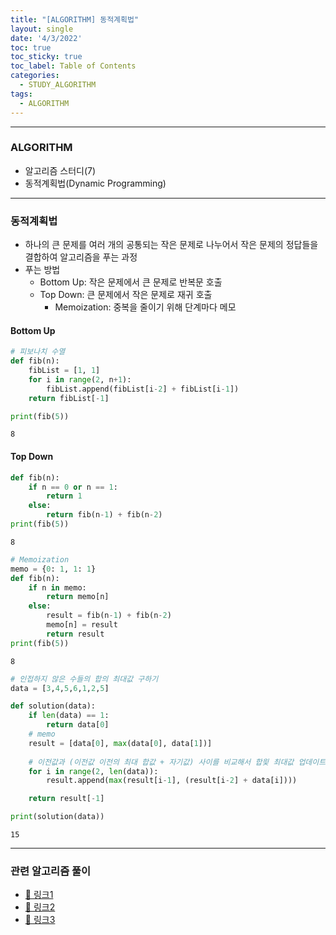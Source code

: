 ```yaml
---
title: "[ALGORITHM] 동적계획법"
layout: single
date: '4/3/2022'
toc: true
toc_sticky: true
toc_label: Table of Contents
categories:
  - STUDY_ALGORITHM
tags:
  - ALGORITHM
---
```

---
### ALGORITHM
* 알고리즘 스터디(7)
* 동적계획법(Dynamic Programming)
    
---

### 동적계획법
* 하나의 큰 문제를 여러 개의 공통되는 작은 문제로 나누어서 작은 문제의 정답들을 결합하여 알고리즘을 푸는 과정
* 푸는 방법
    * Bottom Up: 작은 문제에서 큰 문제로 반복문 호출
    * Top Down: 큰 문제에서 작은 문제로 재귀 호출
        * Memoization: 중복을 줄이기 위해 단계마다 메모
        

#### Bottom Up


```python
# 피보나치 수열
def fib(n):
    fibList = [1, 1]
    for i in range(2, n+1):
        fibList.append(fibList[i-2] + fibList[i-1])
    return fibList[-1]

print(fib(5))
```

    8


#### Top Down


```python
def fib(n):
    if n == 0 or n == 1:
        return 1
    else:
        return fib(n-1) + fib(n-2)
print(fib(5))
```

    8



```python
# Memoization
memo = {0: 1, 1: 1}
def fib(n):
    if n in memo:
        return memo[n]
    else:
        result = fib(n-1) + fib(n-2)
        memo[n] = result
        return result
print(fib(5))
```

    8



```python
# 인접하지 않은 수들의 합의 최대값 구하기
data = [3,4,5,6,1,2,5]

def solution(data):
    if len(data) == 1:
        return data[0]
    # memo
    result = [data[0], max(data[0], data[1])]
    
    # 이전값과 (이전값 이전의 최대 합값 + 자기값) 사이를 비교해서 합읯 최대값 업데이트
    for i in range(2, len(data)):
        result.append(max(result[i-1], (result[i-2] + data[i])))

    return result[-1]

print(solution(data))
```

    15

---
### 관련 알고리즘 풀이
* [🔗 링크1](https://carl020958.github.io/boj/boj(9)/)
* [🔗 링크2]()
* [🔗 링크3]()
